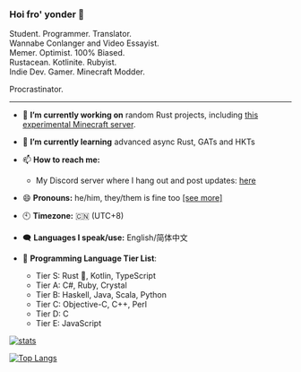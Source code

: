 ### Hoi fro' yonder 👋
Student. Programmer. Translator.  
Wannabe Conlanger and Video Essayist.  
Memer. Optimist. 100% Biased.  
Rustacean. Kotlinite. Rubyist.  
Indie Dev. Gamer. Minecraft Modder. 

Procrastinator. 

---

- 🔭 **I’m currently working on** random Rust projects, including [this experimental Minecraft server](https://github.com/leocth/hieronymusv2).

- 🌱 **I’m currently learning** advanced async Rust, GATs and HKTs

- 📫 **How to reach me:**
    - My Discord server where I hang out and post updates: [here](https://discord.gg/NeNfePzCx8)

- 😄 **Pronouns:** he/him, they/them is fine too [[see more]](https://pronouns.page/@leocth31)

- 🕙 **Timezone:** 🇨🇳 (UTC+8)

- 🗨️ **Languages I speak/use:** English/简体中文

- 📖 **Programming Language Tier List**:
    - Tier S: Rust :crab:, Kotlin, TypeScript
    - Tier A: C#, Ruby, Crystal
    - Tier B: Haskell, Java, Scala, Python
    - Tier C: Objective-C, C++, Perl
    - Tier D: C
    - Tier E: JavaScript

[![stats](https://github-readme-stats.vercel.app/api?username=leocth&theme=github_dark&show_icons=true&count_private=true)](https://github.com/anuraghazra/github-readme-stats)

[![Top Langs](https://github-readme-stats.vercel.app/api/top-langs/?username=leocth&layout=compact&show_icons=true&theme=github_dark)](https://github.com/anuraghazra/github-readme-stats)

<!-- this template sucks. -->
